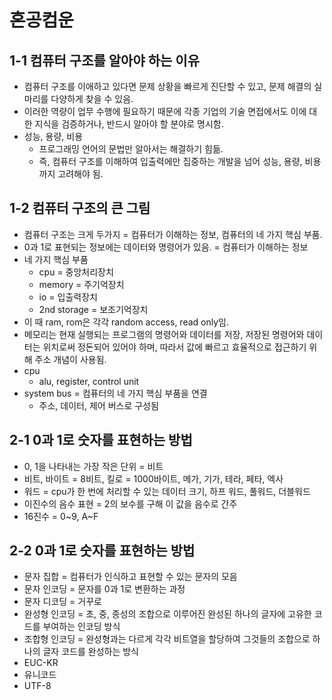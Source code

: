 # 혼공컴운
## 1-1 컴퓨터 구조를 알아야 하는 이유
- 컴퓨터 구조를 이애하고 있다면 문제 상황을 빠르게 진단할 수 있고, 문제 해결의 실마리를 다양하게 찾을 수 있음.
- 이러한 역량이 업무 수행에 필요하기 때문에 각종 기업의 기술 면접에서도 이에 대한 지식을 검증하거나, 반드시 알아야 할 분야로 명시함.
- 성능, 용량, 비용
    - 프로그래밍 언어의 문법만 알아서는 해결하기 힘듦.
    - 즉, 컴퓨터 구조를 이해하여 입출력에만 집중하는 개발을 넘어 성능, 용량, 비용까지 고려해야 됨.

## 1-2 컴퓨터 구조의 큰 그림
- 컴퓨터 구조는 크게 두가지 = 컴퓨터가 이해하는 정보, 컴퓨터의 네 가지 핵심 부품.
- 0과 1로 표현되는 정보에는 데이터와 명령어가 있음. = 컴퓨터가 이해하는 정보
- 네 가지 핵심 부품
    - cpu = 중앙처리장치
    - memory = 주기억장치
    - io = 입출력장치
    - 2nd storage = 보조기억장치
- 이 때 ram, rom은 각각 random access, read only임.
- 메모리는 현재 실행되는 프로그램의 명령어와 데이터를 저장, 저장된 명령어와 데이터는 위치로써 정돈되어 있어야 하며, 따라서 값에 빠르고 효율적으로 접근하기 위해 주소 개념이 사용됨. 
- cpu
    - alu, register, control unit
- system bus = 컴퓨터의 네 가지 핵심 부품을 연결
    - 주소, 데이터, 제어 버스로 구성됨

## 2-1 0과 1로 숫자를 표현하는 방법
- 0, 1을 나타내는 가장 작은 단위 = 비트
- 비트, 바이트 = 8비트, 킬로 = 1000바이트, 메가, 기가, 테라, 페타, 엑사
- 워드 = cpu가 한 번에 처리할 수 있는 데이터 크기, 하프 워드, 풀워드, 더블워드
- 이진수의 음수 표현 = 2의 보수를 구해 이 값을 음수로 간주
- 16진수 = 0~9, A~F

## 2-2 0과 1로 숫자를 표현하는 방법
- 문자 집합 = 컴퓨터가 인식하고 표현할 수 있는 문자의 모음
- 문자 인코딩 = 문자를 0과 1로 변환하는 과정
- 문자 디코딩 = 거꾸로
- 완성형 인코딩 = 초, 중, 종성의 조합으로 이루어진 완성된 하나의 글자에 고유한 코드를 부여하는 인코딩 방식
- 조합형 인코딩 = 완성형과는 다르게 각각 비트열을 할당하여 그것들의 조합으로 하나의 글자 코드를 완성하는 방식
- EUC-KR
- 유니코드
- UTF-8
